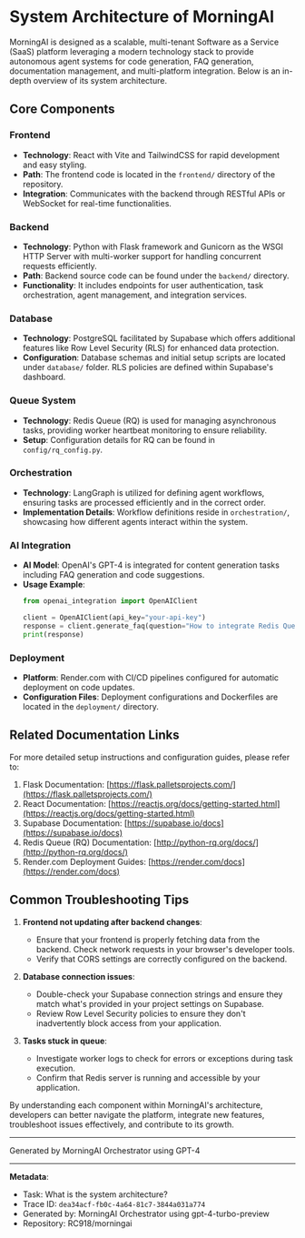 # System Architecture of MorningAI

MorningAI is designed as a scalable, multi-tenant Software as a Service (SaaS) platform leveraging a modern technology stack to provide autonomous agent systems for code generation, FAQ generation, documentation management, and multi-platform integration. Below is an in-depth overview of its system architecture.

## Core Components

### Frontend
- **Technology**: React with Vite and TailwindCSS for rapid development and easy styling.
- **Path**: The frontend code is located in the `frontend/` directory of the repository.
- **Integration**: Communicates with the backend through RESTful APIs or WebSocket for real-time functionalities.

### Backend
- **Technology**: Python with Flask framework and Gunicorn as the WSGI HTTP Server with multi-worker support for handling concurrent requests efficiently.
- **Path**: Backend source code can be found under the `backend/` directory.
- **Functionality**: It includes endpoints for user authentication, task orchestration, agent management, and integration services.

### Database
- **Technology**: PostgreSQL facilitated by Supabase which offers additional features like Row Level Security (RLS) for enhanced data protection.
- **Configuration**: Database schemas and initial setup scripts are located under `database/` folder. RLS policies are defined within Supabase's dashboard.

### Queue System
- **Technology**: Redis Queue (RQ) is used for managing asynchronous tasks, providing worker heartbeat monitoring to ensure reliability.
- **Setup**: Configuration details for RQ can be found in `config/rq_config.py`. 

### Orchestration
- **Technology**: LangGraph is utilized for defining agent workflows, ensuring tasks are processed efficiently and in the correct order.
- **Implementation Details**: Workflow definitions reside in `orchestration/`, showcasing how different agents interact within the system.

### AI Integration
- **AI Model**: OpenAI's GPT-4 is integrated for content generation tasks including FAQ generation and code suggestions.
- **Usage Example**:
  ```python
  from openai_integration import OpenAIClient
  
  client = OpenAIClient(api_key="your-api-key")
  response = client.generate_faq(question="How to integrate Redis Queue?")
  print(response)
  ```

### Deployment
- **Platform**: Render.com with CI/CD pipelines configured for automatic deployment on code updates.
- **Configuration Files**: Deployment configurations and Dockerfiles are located in the `deployment/` directory.

## Related Documentation Links

For more detailed setup instructions and configuration guides, please refer to:

1. Flask Documentation: [https://flask.palletsprojects.com/](https://flask.palletsprojects.com/)
2. React Documentation: [https://reactjs.org/docs/getting-started.html](https://reactjs.org/docs/getting-started.html)
3. Supabase Documentation: [https://supabase.io/docs](https://supabase.io/docs)
4. Redis Queue (RQ) Documentation: [http://python-rq.org/docs/](http://python-rq.org/docs/)
5. Render.com Deployment Guides: [https://render.com/docs](https://render.com/docs)

## Common Troubleshooting Tips

1. **Frontend not updating after backend changes**:
   - Ensure that your frontend is properly fetching data from the backend. Check network requests in your browser's developer tools.
   - Verify that CORS settings are correctly configured on the backend.

2. **Database connection issues**:
   - Double-check your Supabase connection strings and ensure they match what's provided in your project settings on Supabase.
   - Review Row Level Security policies to ensure they don't inadvertently block access from your application.

3. **Tasks stuck in queue**:
   - Investigate worker logs to check for errors or exceptions during task execution.
   - Confirm that Redis server is running and accessible by your application.

By understanding each component within MorningAI's architecture, developers can better navigate the platform, integrate new features, troubleshoot issues effectively, and contribute to its growth.

---
Generated by MorningAI Orchestrator using GPT-4

---

**Metadata**:
- Task: What is the system architecture?
- Trace ID: `dea34acf-fb0c-4a64-81c7-3844a031a774`
- Generated by: MorningAI Orchestrator using gpt-4-turbo-preview
- Repository: RC918/morningai
